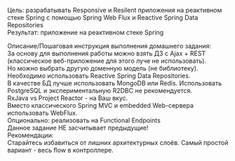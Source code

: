 Цель: разрабатывать Responsive и Resilent приложения на реактивном стеке Spring c помощью Spring Web Flux и Reactive
Spring Data Repositories<br>
Результат: приложение на реактивном стеке Spring<br>

Описание/Пошаговая инструкция выполнения домашнего задания:<br>
За основу для выполнения работы можно взять ДЗ с Ajax + REST (классическое веб-приложение для этого луче не
использовать).<br>
Но можно выбрать другую доменную модель (не библиотеку).<br>
Необходимо использовать Reactive Spring Data Repositories.<br>
В качестве БД лучше использовать MongoDB или Redis. Использовать PostgreSQL и экспериментальную R2DBC не
рекомендуется.<br>
RxJava vs Project Reactor - на Ваш вкус.<br>
Вместо классического Spring MVC и embedded Web-сервера использовать WebFlux.<br>
Опционально: реализовать на Functional Endpoints<br>
Данное задание НЕ засчитывает предыдущие!<br>
Рекомендации:<br>
Старайтесь избавиться от лишних архитектурных слоёв. Самый простой вариант - весь flow в контроллере.<br>